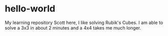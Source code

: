 # hello-world
My learning repository
Scott here, I like solving Rubik's Cubes. I am able to solve a 3x3 in about 2 minutes and a 4x4 takes me much longer.
